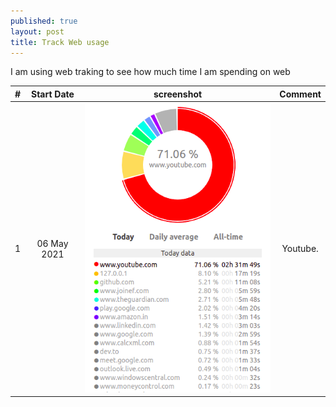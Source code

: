 ```yaml
---
published: true
layout: post
title: Track Web usage
---
```


I am using web traking to see how much time I am spending on web

| #| Start Date | screenshot| Comment|
| :------------- | :----------: | :-----------: | :-----------: |
| 1 | 06 May 2021|![GoodReads Yearly challenge 2019](../images/webtime-tracker-screenshot-2021-05-06-11-51-21.png)| Youtube.|
